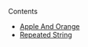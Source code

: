 Contents

- [Apple And Orange](/Problem%20Solving/Algorithms/Implementation/AppleAndOrange.cpp)
- [Repeated String](/Problem%20Solving/Algorithms/Implementation/RepeatedString.cpp)
